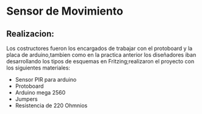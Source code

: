 # Sensor de Movimiento
## Realizacion:
Los costructores fueron los encargados de trabajar con el protoboard y la placa de arduino,tambien como en la practica anterior los diseñadores iban desarrollando los tipos de esquemas en Fritzing;realizaron el proyecto con los siguientes materiales:
+ Sensor PIR para arduino
+ Protoboard
+ Arduino mega 2560
+ Jumpers
+ Resistencia de 220 Ohmnios

